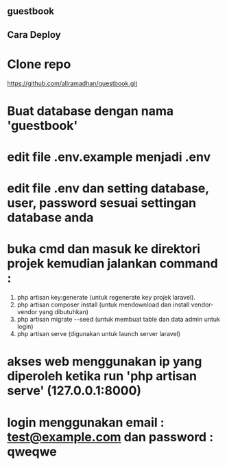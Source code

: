 ## guestbook
 
## Cara Deploy

# Clone repo

https://github.com/aliramadhan/guestbook.git

# Buat database dengan nama 'guestbook'

# edit file .env.example menjadi .env

# edit file .env dan setting database, user, password sesuai settingan database anda

# buka cmd dan masuk ke direktori projek kemudian jalankan command : 

1. php artisan key:generate (untuk regenerate key projek laravel).
2. php artisan composer install (untuk mendownload dan install vendor-vendor yang dibutuhkan)
3. php artisan migrate --seed (untuk membuat table dan data admin untuk login)
4. php artisan serve (digunakan untuk launch server laravel)

# akses web menggunakan ip yang diperoleh ketika run 'php artisan serve' (127.0.0.1:8000)

# login menggunakan email : test@example.com dan password : qweqwe
